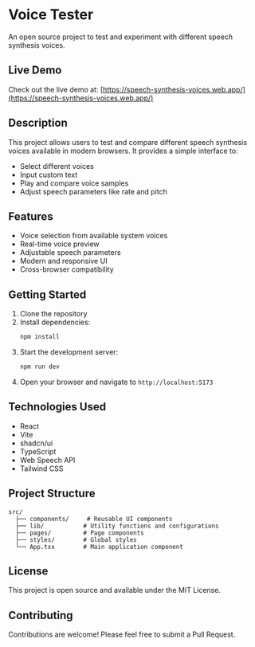 # Voice Tester

An open source project to test and experiment with different speech synthesis voices.

## Live Demo

Check out the live demo at: [https://speech-synthesis-voices.web.app/](https://speech-synthesis-voices.web.app/)

## Description

This project allows users to test and compare different speech synthesis voices available in modern browsers. It provides a simple interface to:

- Select different voices
- Input custom text
- Play and compare voice samples
- Adjust speech parameters like rate and pitch

## Features

- Voice selection from available system voices
- Real-time voice preview
- Adjustable speech parameters
- Modern and responsive UI
- Cross-browser compatibility

## Getting Started

1. Clone the repository
2. Install dependencies:
   ```bash
   npm install
   ```
3. Start the development server:
   ```bash
   npm run dev
   ```
4. Open your browser and navigate to `http://localhost:5173`

## Technologies Used

- React
- Vite
- shadcn/ui
- TypeScript
- Web Speech API
- Tailwind CSS

## Project Structure

```
src/
  ├── components/     # Reusable UI components
  ├── lib/           # Utility functions and configurations
  ├── pages/         # Page components
  ├── styles/        # Global styles
  └── App.tsx        # Main application component
```

## License

This project is open source and available under the MIT License.

## Contributing

Contributions are welcome! Please feel free to submit a Pull Request.
